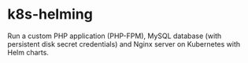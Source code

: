 # k8s-helming

Run a custom PHP application (PHP-FPM), MySQL database (with persistent disk secret credentials) and Nginx server on Kubernetes with Helm charts.
